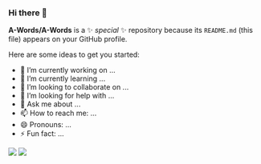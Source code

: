 ### Hi there 👋

**A-Words/A-Words** is a ✨ _special_ ✨ repository because its `README.md` (this file) appears on your GitHub profile.

Here are some ideas to get you started:

- 🔭 I’m currently working on ...
- 🌱 I’m currently learning ...
- 👯 I’m looking to collaborate on ...
- 🤔 I’m looking for help with ...
- 💬 Ask me about ...
- 📫 How to reach me: ...
- 😄 Pronouns: ...
- ⚡ Fun fact: ...

![](https://github-readme-stats.vercel.app/api?username=a-words&count_private=true&show_icons=true&theme=vue-dark)
![](https://github-readme-stats.vercel.app/api/top-langs/?username=a-words&layout=compact)
